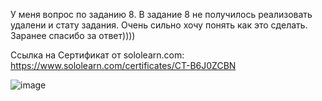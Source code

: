 У меня вопрос по заданию 8.
В задание 8 не получилось реализовать удалени и стату задания.
Очень сильно хочу понять как это сделать.
Заранее спасибо за ответ))))

Ссылка на Сертификат от sololearn.com: https://www.sololearn.com/certificates/CT-B6J0ZCBN

![image](https://github.com/maximghgh/practica2/assets/95348478/d6ad950a-3398-400f-bd47-1b20a4be6208)
